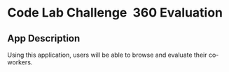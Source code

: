 # Code Lab Challenge ­ 360 Evaluation

## App Description

Using this application, users will be able to browse and evaluate their co-workers.
